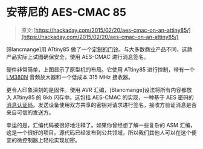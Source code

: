 # 安蒂尼的 AES-CMAC 85

> 原文:[https://hackaday.com/2015/02/20/aes-cmac-on-an-attiny85/](https://hackaday.com/2015/02/20/aes-cmac-on-an-attiny85/)

[Blancmange]用 ATtiny85 做了一个[定制的门铃](http://realhamster.com/stash/GateBuzzer/)。与大多数商业产品不同，这款产品实际上试图确保安全，使用 AES-CMAC 进行消息签名。

硬件非常简单，上图显示了原型机的布局。它使用 ATtiny85 进行控制，带有一个 [LM380N](http://www.ti.com/product/lm380) 音频放大器和一个低成本 315 MHz 接收器。

更令人印象深刻的是固件。使用 AVR 汇编，[Blancmange]设法将所有内容都放入 ATtiny85 的 8kb 闪存中。这包括 AES-CMAC 的实现，一种基于 AES 密码的[消息认证码](http://en.wikipedia.org/wiki/Message_authentication_code)。发送设备使用双方共享的密钥对请求进行签名，接收方验证消息是否来自可信的发送方。

幸运的是，汇编代码被很好地注释了。如果你曾经想了解一些复杂的 ASM 汇编，这是一个很好的项目。源代码已经发布到公共领域，所以我们其他人可以在这个便宜的微控制器上轻松实现加密。